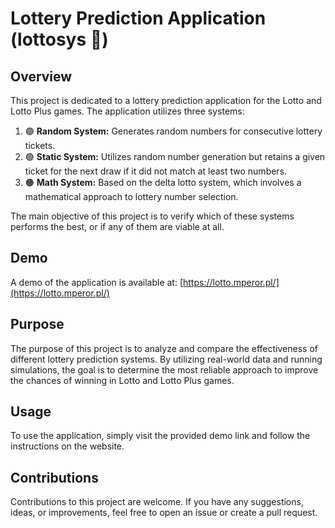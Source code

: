 # Lottery Prediction Application (lottosys 🔢)

## Overview

This project is dedicated to a lottery prediction application for the Lotto and Lotto Plus games. The application utilizes three systems:

1. 🟣 **Random System:** Generates random numbers for consecutive lottery tickets.
2. 🟢 **Static System:** Utilizes random number generation but retains a given ticket for the next draw if it did not match at least two numbers.
3. 🟠 **Math System:** Based on the delta lotto system, which involves a mathematical approach to lottery number selection.

The main objective of this project is to verify which of these systems performs the best, or if any of them are viable at all.

## Demo

A demo of the application is available at: [https://lotto.mperor.pl/](https://lotto.mperor.pl/)

## Purpose

The purpose of this project is to analyze and compare the effectiveness of different lottery prediction systems. By utilizing real-world data and running simulations, the goal is to determine the most reliable approach to improve the chances of winning in Lotto and Lotto Plus games.

## Usage

To use the application, simply visit the provided demo link and follow the instructions on the website.

## Contributions

Contributions to this project are welcome. If you have any suggestions, ideas, or improvements, feel free to open an issue or create a pull request.
